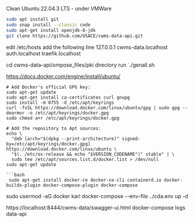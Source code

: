 
Clean Ubuntu 22.04.3 LTS - under VMWare 


```bash
sudo apt install git
sudo snap install --classic code
sudo apt-get install openjdk-8-jdk
git clone https://github.com/USACE/cwms-data-api.git
```
edit /etc/hosts add the following line
127.0.0.1 cwms-data.localhost auth.localhost traefik.localhost

cd cwms-data-api/ompose_files/pki directory run `./genall.sh


https://docs.docker.com/engine/install/ubuntu/
```
# Add Docker's official GPG key:
sudo apt-get update
sudo apt-get install ca-certificates curl gnupg
sudo install -m 0755 -d /etc/apt/keyrings
curl -fsSL https://download.docker.com/linux/ubuntu/gpg | sudo gpg --dearmor -o /etc/apt/keyrings/docker.gpg
sudo chmod a+r /etc/apt/keyrings/docker.gpg

# Add the repository to Apt sources:
echo \
  "deb [arch="$(dpkg --print-architecture)" signed-by=/etc/apt/keyrings/docker.gpg] https://download.docker.com/linux/ubuntu \
  "$(. /etc/os-release && echo "$VERSION_CODENAME")" stable" | \
  sudo tee /etc/apt/sources.list.d/docker.list > /dev/null
sudo apt-get update

```bash
 sudo apt-get install docker-ce docker-ce-cli containerd.io docker-buildx-plugin docker-compose-plugin docker-compose

```

sudo usermod -aG docker karl
docker-compose --env-file ../cda.env  up -d

https://localhost:8444/cwms-data/swagger-ui.html
docker-compose logs  data-api




